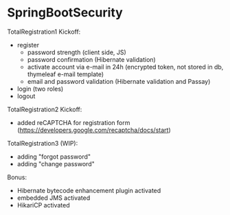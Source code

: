# SpringBootSecurity

TotalRegistration1 Kickoff:
  - register
      - password strength (client side, JS)
      - password confirmation (Hibernate validation)
      - activate account via e-mail in 24h (encrypted token, not stored in db, thymeleaf e-mail template)
      - email and password validation (Hibernate validation and Passay)
  - login (two roles)
  - logout

TotalRegistration2 Kickoff:
  - added reCAPTCHA for registration form (https://developers.google.com/recaptcha/docs/start)
  
TotalRegistration3 (WIP):
  - adding "forgot password"
  - adding "change password"

Bonus:
  - Hibernate bytecode enhancement plugin activated
  - embedded JMS activated
  - HikariCP activated
  
